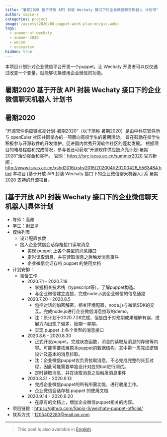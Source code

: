 ```yaml
---
title: "暑期2020 基于开放 API 封装 Wechaty 接口下的企业微信聊天机器人 计划书"
author: sapio-s
categories: project
image: /assets/2020/08-puppet-work-plan-en/pic.webp
tags:
  - summer-of-wechaty
  - summer-2020
  - wecom
  - ecosystem
hidden: true
---
```


本项目计划针对企业微信平台开发一个puppet，让 Wechaty 开发者可以仅仅通过改变一个变量，就能够切换使用企业微信的功能。

## 暑期2020 基于开放 API 封装 Wechaty 接口下的企业微信聊天机器人 计划书

## 暑期2020

“开源软件供应链点亮计划-暑期2020”（以下简称 暑期2020）是由中科院软件所与 openEuler 社区共同举办的一项面向高校学生的暑期活动。
旨在鼓励在校学生积极参与开源软件的开发维护，促进国内优秀开源软件社区的蓬勃发展。
根据项目的难易程度和完成情况，参与者还可获取“开源软件供应链点亮计划-暑期2020”活动奖金和奖杯。
官网：<https://isrc.iscas.ac.cn/summer2020> 官方新闻：<http://www.iscas.ac.cn/xshd2016/xshy2016/202004/t20200426_5563484.html>
本项目 [基于开放 API 封装 Wechaty 接口下的企业微信聊天机器人] 系 暑期2020 支持的开源项目。

## [基于开放 API 封装 Wechaty 接口下的企业微信聊天机器人]具体计划

- 导师：高原
- 学生：谢昱清
- 模块列表
  - 设计配置参数
  - 接入企业微信会话存档接口读取消息
    - 实现 puppet 上各个类型的消息接口
    - 定时读取消息，并在读取消息之后触发消息事件
    - 企业微信会话存档 puppet 的使用文档
- 计划安排：
  - 准备工作
    - 2020.7.1 - 2020.7.19
      - 掌握相关技术栈（typescript等），了解puppet构造。
      - 与企业微信建立连接，完成node.js到企业微信的信息通路
    - 2020.7.20 - 2020.8.5
      - 包括对话的加密解密，相关环境配置，node.js与微信SDK的交互。完成node.js进行企业微信消息拉取的demo。
      - 注：原计划于2020.7.26完成，但是由于对预期成果理解有误，进展方向出现了偏差，延期一星期。
      - 实现 puppet 上各个类型的消息接口
    - 2020.8.6 - 2020.8.30
      - 正式开发puppet。完成状态函数，消息的读取及消息的存储等内容。可能需要拓展原本puppet的数据结构。其中第一周完成逻辑设计及基本的消息拉取。
      - 注：企业微信puppet仅负责拉取消息，不必完成完整的交互过程，因此可能需要单独设计对应的bot进行测试。
      - 定时读取消息，并在读取消息之后触发消息事件
    - 2020.8.31 - 2020.9.13
      - 完成企业微信puppet的所有所需功能，进行收尾工作。
      - 企业微信会话存档 puppet 的使用文档
    - 2020.9.14 - 2020.9.20
      - 在原有的文档上，增加企业微信puppet相关的内容。
- 项目链接：<https://github.com/Sapio-S/wechaty-puppet-official/>
- 联系方式：1205402283@mail.qq.com

---

> This post is also available in [English](/2020/08/19/puppet-work-plan-en/).
